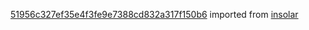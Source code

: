 [51956c327ef35e4f3fe9e7388cd832a317f150b6](https://github.com/insolar/insolar/commit/51956c327ef35e4f3fe9e7388cd832a317f150b6) imported from [insolar](https://github.com/insolar/insolar)
